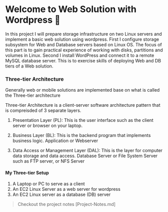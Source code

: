 # Welcome to Web Solution with Wordpress 👋
 
In this project I will prepare storage infrastructure on two Linux servers and implement a basic web solution using wordpress. First I configure storage subsystem for Web and Database servers based on Linux OS. The focus of this part is to gain practical experience of working with disks, partitions and volumes in Linux. Second I install WordPress and connect it to a remote MySQL database server.  This is to exercise skills of deploying Web and DB tiers of a Web solution.

### Three-tier Architecture 
Generally web or mobile solutions are implemented base on what is called the Three-tier architecture 

Three-tier Architecture is a client-server software architecture pattern that is compreisded of 3 separate layers. 

1. Presentation Layer (PL): This is the user interface such as the client server or browser on your laptop.

2. Business Layer (BL): This is the backend program that implements business logic. Application or Webserver

3. Data Access or Management Layer (DAL): This is the layer for computer data storage and data access. Database Server or File System Server such as FTP server, or NFS Server

#### My Three-tier Setup
1. A Laptop or PC to serve as a client
2. An EC2 Linux Server as a web server for wordpress
3. An EC2 Linux server as a database (DB) server

> Checkout the project notes [Project-Notes.md]
